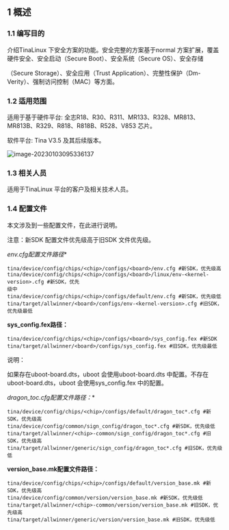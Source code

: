 ## 1 概述

### 1.1 编写目的

介绍TinaLinux 下安全方案的功能。安全完整的方案基于normal 方案扩展，覆盖硬件安全、安全启动（Secure Boot）、安全系统（Secure OS）、安全存储

（Secure Storage）、安全应用（Trust Application）、完整性保护（Dm-Verity）、强制访问控制（MAC）等方面。

### 1.2 适用范围

适用于基于硬件平台: 全志R18、R30、R311、MR133、R328、MR813、MR813B、R329、R818、R818B、R528、V853 芯片。

软件平台: Tina V3.5 及其后续版本。

![image-20230103095336137](https://photos.100ask.net/Tina-Sdk/Linux_Security_DevGuide_image-20230103095336137.png)

### 1.3 相关人员

适用于TinaLinux 平台的客户及相关技术人员。

### 1.4 配置文件

本文涉及到一些配置文件，在此进行说明。

注意：新SDK 配置文件优先级高于旧SDK 文件优先级。

**env*.cfg配置文件路径**

```
tina/device/config/chips/<chip>/configs/<board>/env.cfg #新SDK，优先级高
tina/device/config/chips/<chip>/configs/<board>/linux/env-<kernel-version>.cfg #新SDK，优先
级中
tina/device/config/chips/<chip>/configs/default/env.cfg #新SDK，优先级低
tina/target/allwinner/<board>/configs/env-<kernel-version>.cfg #旧SDK，优先级最低
```

**sys_config.fex路径：**

```
tina/device/config/chips/<chip>/configs/<board>/sys_config.fex #新SDK
tina/target/allwinner/<board>/configs/sys_config.fex #旧SDK，优先级最低
```

说明：

如果存在uboot-board.dts，uboot 会使用uboot-board.dts 中配置。不存在uboot-board.dts，uboot 会使用sys_config.fex 中的配置。

**dragon_toc*.cfg配置文件路径：**

```
tina/device/config/chips/<chip>/configs/default/dragon_toc*.cfg #新SDK，优先级高
tina/device/config/common/sign_config/dragon_toc*.cfg #新SDK，优先级低
tina/target/allwinner/<chip>-common/sign_config/dragon_toc*.cfg #旧SDK，优先级高
tina/target/allwinner/generic/sign_config/dragon_toc*.cfg #旧SDK，优先级低
```

**version_base.mk配置文件路径：**

```
tina/device/config/chips/<chip>/configs/default/version_base.mk #新SDK，优先级高
tina/device/config/common/version/version_base.mk #新SDK，优先级低
tina/target/allwinner/<chip>-common/version/version_base.mk #旧SDK，优先级高
tina/target/allwinner/generic/version/version_base.mk #旧SDK，优先级低
```

